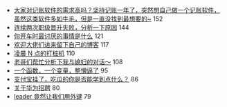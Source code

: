 - [大家对记账软件的需求高吗？坚持记账一年了，突然想自己做一个记账软件，虽然这类软件多如牛毛，但是一直没找到最想要的~](https://www.v2ex.com/t/626131) 152
- [连续两次职级晋升失败，分析一下原因](https://www.v2ex.com/t/626085) 144
- [你开车时最讨厌的事情是什么](https://www.v2ex.com/t/626079) 121
- [欢迎大佬们进来留下自己的博客](https://www.v2ex.com/t/626122) 117
- [凌晨 N 点的打桩机](https://www.v2ex.com/t/626163) 110
- [老哥们帮忙分析下我与媳妇的对话～](https://www.v2ex.com/t/626209) 108
- [一个函数，一个变量，整懵逼了](https://www.v2ex.com/t/626157) 95
- [支付宝挂了，吃瓜的你是否能学到点什么？](https://www.v2ex.com/t/626261) 86
- [关于华为招聘](https://www.v2ex.com/t/626164) 80
- [leader 竟然让我们用外键](https://www.v2ex.com/t/626162) 79